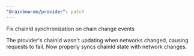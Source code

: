 ```yaml
---
"@rainbow-me/provider": patch
---
```


Fix chainId synchronization on chain change events

The provider's chainId wasn't updating when networks changed, causing requests to fail. Now properly syncs chainId state with network changes.
